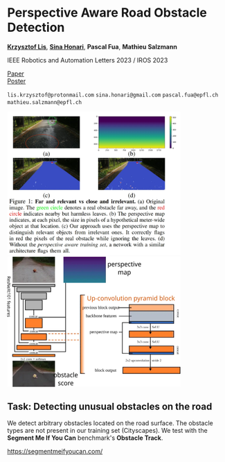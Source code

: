 
# Perspective Aware Road Obstacle Detection

[**Krzysztof Lis**](https://www.linkedin.com/in/krzysztof-lis-504b53195/), [**Sina Honari**](https://www.linkedin.com/in/sinahonari/), **Pascal Fua**, **Mathieu Salzmann**  

IEEE Robotics and Automation Letters 2023 / IROS 2023

[Paper](https://infoscience.epfl.ch/record/301426/files/PerspectiveAwareRoadObstacleDetection.pdf)  
[Poster](doc/PerspectiveAwareRoadObstacleDetection_poster.pdf)  


`lis.krzysztof@protonmail.com` `sina.honari@gmail.com` `pascal.fua@epfl.ch` `mathieu.salzmann@epfl.ch`

<!-- ![](doc/fig_teaser.webp) ![](doc/obstacle_net_small.webp) -->
<!-- side by side: -->
<img src="doc/fig_teaser.webp" width="400"/> <img src="doc/obstacle_net_small.webp" width="400"/>


## Task: Detecting unusual obstacles on the road

We detect arbitrary obstacles located on the road surface. The obstacle types are not present in our training set (Cityscapes).
We test with the **Segment Me If You Can** benchmark's **Obstacle Track**.

<https://segmentmeifyoucan.com/>



